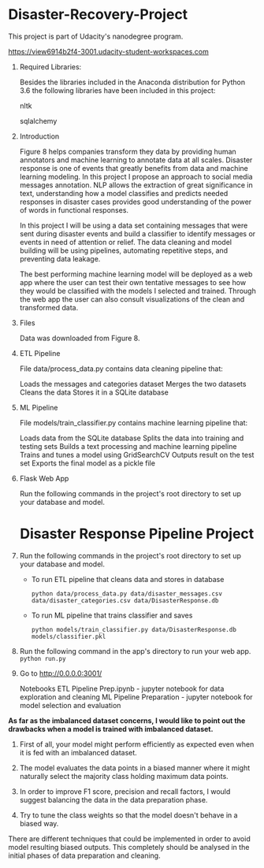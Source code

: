 # Disaster-Recovery-Project
   This project is part of Udacity's nanodegree program. 


   https://view6914b2f4-3001.udacity-student-workspaces.com

1. Required Libraries:

   Besides the libraries included in the Anaconda distribution for Python 3.6 the following libraries have been included in this project:

   nltk

   sqlalchemy


2. Introduction

   Figure 8 helps companies transform they data by providing human annotators and machine learning to annotate data at all scales. Disaster response is one of events that        greatly benefits from data and machine learning modeling. In this project I propose an approach to social media messages annotation. NLP allows the extraction of great        significance in text, understanding how a model classifies and predicts needed responses in disaster cases provides good understanding of the power of words in functional    responses.

   In this project I will be using a data set containing messages that were sent during disaster events and build a classifier to identify messages or events in need of          attention or relief. The data cleaning and model building will be using pipelines, automating repetitive steps, and preventing data leakage.

   The best performing machine learning model will be deployed as a web app where the user can test their own tentative messages to see how they would be classified with the    models I selected and trained. Through the web app the user can also consult visualizations of the clean and transformed data.


3. Files

   Data was downloaded from Figure 8.


4. ETL Pipeline

   File data/process_data.py contains data cleaning pipeline that:

   Loads the messages and categories dataset
   Merges the two datasets
   Cleans the data
   Stores it in a SQLite database


5. ML Pipeline

   File models/train_classifier.py contains machine learning pipeline that:

   Loads data from the SQLite database
   Splits the data into training and testing sets
   Builds a text processing and machine learning pipeline
   Trains and tunes a model using GridSearchCV
   Outputs result on the test set
   Exports the final model as a pickle file


6. Flask Web App


   Run the following commands in the project's root directory to set up your database and model.

   # Disaster Response Pipeline Project

1. Run the following commands in the project's root directory to set up your database and model.

    - To run ETL pipeline that cleans data and stores in database
   
        `python data/process_data.py data/disaster_messages.csv data/disaster_categories.csv data/DisasterResponse.db`
        
    - To run ML pipeline that trains classifier and saves
    
        `python models/train_classifier.py data/DisasterResponse.db models/classifier.pkl`


2. Run the following command in the app's directory to run your web app.
         `python run.py`


3. Go to http://0.0.0.0:3001/


   Notebooks ETL Pipeline Prep.ipynb - jupyter notebook for data exploration and cleaning ML Pipeline Preparation - jupyter notebook for model selection and evaluation

<B>As far as the imbalanced dataset concerns, I would like to point out the drawbacks when a model is trained with imbalanced dataset. </b>

1. First of all, your model might perform efficiently as expected even when it is fed with an imbalanced dataset.

2. The model evaluates the data points in a biased manner where it might naturally select the majority class holding maximum data points.

3. In order to improve F1 score, precision and recall factors, I would suggest balancing the data in the data preparation phase.

4. Try to tune the class weights so that the model doesn't behave in a biased way. 

There are different techniques that could be implemented in order to avoid model resulting biased outputs. This completely should be analysed in the initial phases of data preparation and cleaning. 
